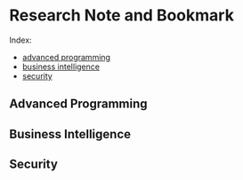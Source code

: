 # Research Note and Bookmark
Index:
- [advanced programming](#advanced-programming)
- [business intelligence](#business-intelligence)
- [security](#security)



## Advanced Programming




## Business Intelligence




## Security
